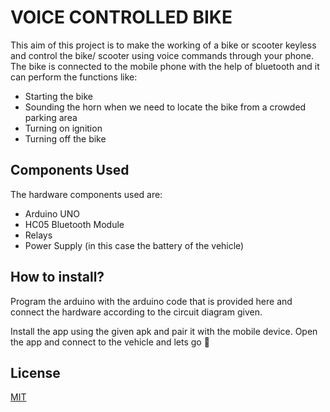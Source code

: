 # VOICE CONTROLLED BIKE

This aim of this project is to make the working of a bike or scooter keyless and control the bike/ scooter using voice commands through your phone. The bike is connected to the mobile phone with the help of bluetooth and it can perform the functions like:
* Starting the bike
* Sounding the horn when we need to locate the bike from a crowded parking area
* Turning on ignition
* Turning off the bike

## Components Used

The hardware components used are:
* Arduino UNO
* HC05 Bluetooth Module
* Relays
* Power Supply (in this case the battery of the vehicle)


## How to install?

Program the arduino with the arduino code that is provided here and connect the hardware according to the circuit diagram given.

Install the app using the given apk and pair it with the mobile device. Open the app and connect to the vehicle and lets go 🚀



## License

[MIT](https://choosealicense.com/licenses/mit/)
